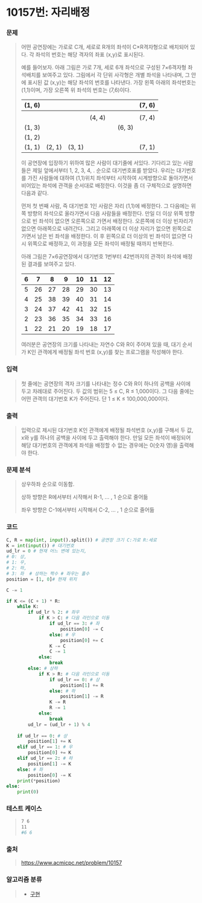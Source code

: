 # 10157번: 자리배정

### 문제

> 어떤 공연장에는 가로로 C개, 세로로 R개의 좌석이 C×R격자형으로 배치되어 있다. 각 좌석의 번호는 해당 격자의 좌표 (x,y)로 표시된다. 
>
> 예를 들어보자. 아래 그림은 가로 7개, 세로 6개 좌석으로 구성된 7×6격자형 좌석배치를 보여주고 있다. 그림에서 각 단위 사각형은 개별 좌석을 나타내며, 그 안에 표시된 값 (x,y)는 해당 좌석의 번호를 나타낸다. 가장 왼쪽 아래의 좌석번호는 (1,1)이며, 가장 오른쪽 위 좌석의 번호는 (7,6)이다. 
>
> | (1, 6) |        |        |        |      |        | (7, 6) |
> | ------ | ------ | ------ | ------ | ---- | ------ | ------ |
> |        |        |        |        |      |        |        |
> |        |        |        | (4, 4) |      |        | (7, 4) |
> | (1, 3) |        |        |        |      | (6, 3) |        |
> | (1, 2) |        |        |        |      |        |        |
> | (1, 1) | (2, 1) | (3, 1) |        |      |        | (7, 1) |
>
> 이 공연장에 입장하기 위하여 많은 사람이 대기줄에 서있다. 기다리고 있는 사람들은 제일 앞에서부터 1, 2, 3, 4, . 순으로 대기번호표를 받았다. 우리는 대기번호를 가진 사람들에 대하여 (1,1)위치 좌석부터 시작하여 시계방향으로 돌아가면서 비어있는 좌석에 관객을 순서대로 배정한다. 이것을 좀 더 구체적으로 설명하면 다음과 같다.
>
> 먼저 첫 번째 사람, 즉 대기번호 1인 사람은 자리 (1,1)에 배정한다. 그 다음에는 위쪽 방향의 좌석으로 올라가면서 다음 사람들을 배정한다. 만일 더 이상 위쪽 방향으로 빈 좌석이 없으면 오른쪽으로 가면서 배정한다. 오른쪽에 더 이상 빈자리가 없으면 아래쪽으로 내려간다. 그리고 아래쪽에 더 이상 자리가 없으면 왼쪽으로 가면서 남은 빈 좌석을 배정한다. 이 후 왼쪽으로 더 이상의 빈 좌석이 없으면 다시 위쪽으로 배정하고, 이 과정을 모든 좌석이 배정될 때까지 반복한다. 
>
> 아래 그림은 7×6공연장에서 대기번호 1번부터 42번까지의 관객이 좌석에 배정된 결과를 보여주고 있다.
>
> | 6    | 7    | 8    | 9    | 10   | 11   | 12   |
> | ---- | ---- | ---- | ---- | ---- | ---- | ---- |
> | 5    | 26   | 27   | 28   | 29   | 30   | 13   |
> | 4    | 25   | 38   | 39   | 40   | 31   | 14   |
> | 3    | 24   | 37   | 42   | 41   | 32   | 15   |
> | 2    | 23   | 36   | 35   | 34   | 33   | 16   |
> | 1    | 22   | 21   | 20   | 19   | 18   | 17   |
>
> 여러분은 공연장의 크기를 나타내는 자연수 C와 R이 주어져 있을 때, 대기 순서가 K인 관객에게 배정될 좌석 번호 (x,y)를 찾는 프로그램을 작성해야 한다. 



### 입력

> 첫 줄에는 공연장의 격자 크기를 나타내는 정수 C와 R이 하나의 공백을 사이에 두고 차례대로 주어진다. 두 값의 범위는 5 ≤ C, R ≤ 1,000이다. 그 다음 줄에는 어떤 관객의 대기번호 K가 주어진다. 단 1 ≤ K ≤ 100,000,000이다.



### 출력

> 입력으로 제시된 대기번호 K인 관객에게 배정될 좌석번호 (x,y)를 구해서 두 값, x와 y를 하나의 공백을 사이에 두고 출력해야 한다. 만일 모든 좌석이 배정되어 해당 대기번호의 관객에게 좌석을 배정할 수 없는 경우에는 0(숫자 영)을 출력해야 한다. 



### 문제 분석

>상우하좌 순으로 이동함.
>
>상하 방향은 R에서부터 시작해서 R-1, ... , 1 순으로 줄어듦
>
>좌우 방향은 C-1에서부터 시작해서 C-2, ... , 1 순으로 줄어듦



### 코드

```python
C, R = map(int, input().split()) # 공연장 크기 C:가로 R:세로
K = int(input()) # 대기번호
ud_lr = 0 # 현재 어느 변에 있는지, 
# 0: 상, 
# 1: 우, 
# 2: 하, 
# 3: 좌  # 상하는 짝수 # 좌우는 홀수
position = [1, 0]# 현재 위치

C -= 1

if K <= (C + 1) * R:
    while K:
        if ud_lr % 2: # 좌우
            if K > C: # 다음 라인으로 이동
                if ud_lr == 3: # 좌
                    position[0] -= C
                else: # 우
                    position[0] += C
                K -= C
                C -= 1
            else:
                break
        else: # 상하
            if K > R: # 다음 라인으로 이동
                if ud_lr == 0: # 상
                    position[1] += R
                else: # 하
                    position[1] -= R
                K -= R
                R -= 1
            else:
                break
        ud_lr = (ud_lr + 1) % 4
    
    if ud_lr == 0: # 상
        position[1] += K
    elif ud_lr == 1: # 우
        position[0] += K
    elif ud_lr == 2: # 하
        position[1] -= K
    else: # 좌
        position[0] -= K
    print(*position)
else:
    print(0)
```



### 테스트 케이스

> ```bash
> 7 6
> 11
> #6 6
> ```



### 출처

> https://www.acmicpc.net/problem/10157



### 알고리즘 분류

> - [구현](https://www.acmicpc.net/problem/tag/102)